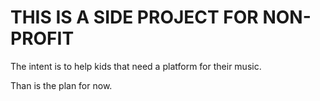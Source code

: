 # THIS IS A SIDE PROJECT FOR NON-PROFIT

The intent is to help kids that need a platform for their music.

Than is the plan for now.